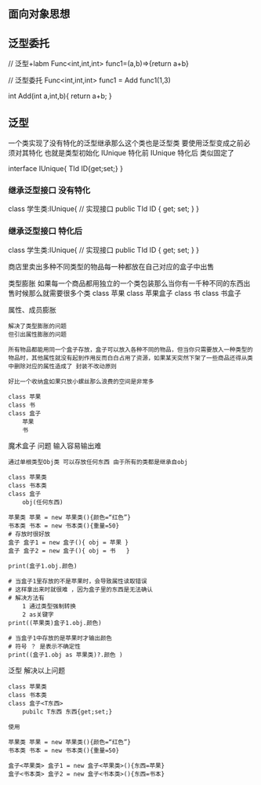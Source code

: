 ## 面向对象思想


## 泛型委托
// 泛型+labm
Func<int,int,int> func1=(a,b)=>{return a+b}

// 泛型委托
Func<int,int,int> func1 = Add
func1(1,3)

int Add(int a,int,b){
    return a+b;
}



## 泛型
一个类实现了没有特化的泛型继承那么这个类也是泛型类
要使用泛型变成之前必须对其特化 也就是类型初始化
IUnique<TId>        特化前
IUnique<ulong>      特化后      类似固定了


interface IUnique<TId>{
    TId ID{get;set;}
}
### 继承泛型接口  没有特化
class 学生类<TId>:IUnique<TId>{
    // 实现接口
    public TId ID { get; set; }
}

### 继承泛型接口  特化后
class 学生类:IUnique<ulong>{
    // 实现接口
    public TId ID { get; set; }
}



商店里卖出多种不同类型的物品每一种都放在自己对应的盒子中出售

类型膨胀
    如果每一个商品都用独立的一个类包装那么当你有一千种不同的东西出售时候那么就需要很多个类
    class 苹果
    class 苹果盒子
    class 书
    class 书盒子


属性、成员膨胀

    解决了类型膨胀的问题
    但引出属性膨胀的问题

    所有物品都能用同一个盒子存放，盒子可以放入各种不同的物品，但当你只需要放入一种类型的物品时，其他属性就没有起到作用反而白白占用了资源，如果某天突然下架了一些商品还得从类中删除对应的属性造成了 封装不改动原则

    好比一个收纳盒如果只放小螺丝那么浪费的空间是非常多

    class 苹果
    class 书
    class 盒子
        苹果
        书

魔术盒子
    问题
        输入容易输出难

    通过单根类型Obj类 可以存放任何东西 由于所有的类都是继承自obj

    class 苹果类
    class 书本类
    class 盒子
        obj(任何东西)

    苹果类 苹果 = new 苹果类(){颜色=“红色”}
    书本类 书本 = new 书本类(){重量=50}
    # 存放时很好放
    盒子 盒子1 = new 盒子(){ obj = 苹果 }
    盒子 盒子2 = new 盒子(){ obj = 书   }

    print(盒子1.obj.颜色)

    # 当盒子1里存放的不是苹果时，会导致属性读取错误
    # 这样拿出来时就很难 ，因为盒子里的东西是无法确认
    # 解决方法有
        1 通过类型强制转换
        2 as关键字
    print((苹果类)盒子1.obj.颜色)

    # 当盒子1中存放的是苹果时才输出颜色
    # 符号 ？ 是表示不确定性
    print((盒子1.obj as 苹果类)?.颜色 )

泛型
    解决以上问题

    class 苹果类
    class 书本类
    class 盒子<T东西>
        pubilc T东西 东西{get;set;}

    使用

    苹果类 苹果 = new 苹果类(){颜色=“红色”}
    书本类 书本 = new 书本类(){重量=50}

    盒子<苹果类> 盒子1 = new 盒子<苹果类>(){东西=苹果}
    盒子<书本类> 盒子2 = new 盒子<书本类>(){东西=书本}